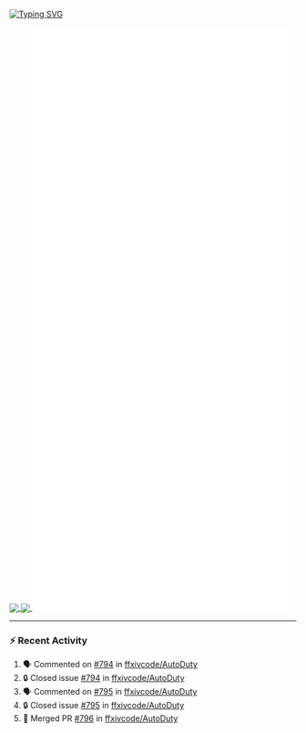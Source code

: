 [![Typing SVG](https://readme-typing-svg.demolab.com?font=Fira+Code&duration=1000&pause=1000&multiline=true&repeat=false&width=435&lines=Simon+Latusek+%7C+Gameplay+Engineer)](https://git.io/typing-svg)

<a href="https://github.com/anuraghazra/github-readme-stats">
  <img height=200 align="center" src="https://github-readme-stats.vercel.app/api?username=erdelf&theme=radical" />
</a>
<a href="https://github.com/anuraghazra/convoychat">
  <img height=200 align="center" src="https://streak-stats.demolab.com?user=erdelf&theme=radical&mode=weekly" />
</a>

<picture>
  <img src="/github-metrics.svg" alt="Metrics">
</picture>

---

### :zap: Recent Activity
<!--START_SECTION:activity-->
1. 🗣 Commented on [#794](https://github.com/ffxivcode/AutoDuty/issues/794#issuecomment-2673211878) in [ffxivcode/AutoDuty](https://github.com/ffxivcode/AutoDuty)
2. 🔒 Closed issue [#794](https://github.com/ffxivcode/AutoDuty/issues/794) in [ffxivcode/AutoDuty](https://github.com/ffxivcode/AutoDuty)
3. 🗣 Commented on [#795](https://github.com/ffxivcode/AutoDuty/issues/795#issuecomment-2673211623) in [ffxivcode/AutoDuty](https://github.com/ffxivcode/AutoDuty)
4. 🔒 Closed issue [#795](https://github.com/ffxivcode/AutoDuty/issues/795) in [ffxivcode/AutoDuty](https://github.com/ffxivcode/AutoDuty)
5. 🎉 Merged PR [#796](https://github.com/ffxivcode/AutoDuty/pull/796) in [ffxivcode/AutoDuty](https://github.com/ffxivcode/AutoDuty)
<!--END_SECTION:activity-->

<!--
**erdelf/erdelf** is a ✨ _special_ ✨ repository because its `README.md` (this file) appears on your GitHub profile.

Here are some ideas to get you started:

- 🔭 I’m currently working on ...
- 🌱 I’m currently learning ...
- 👯 I’m looking to collaborate on ...
- 🤔 I’m looking for help with ...
- 💬 Ask me about ...
- 📫 How to reach me: ...
- 😄 Pronouns: ...
- ⚡ Fun fact: ...
-->
